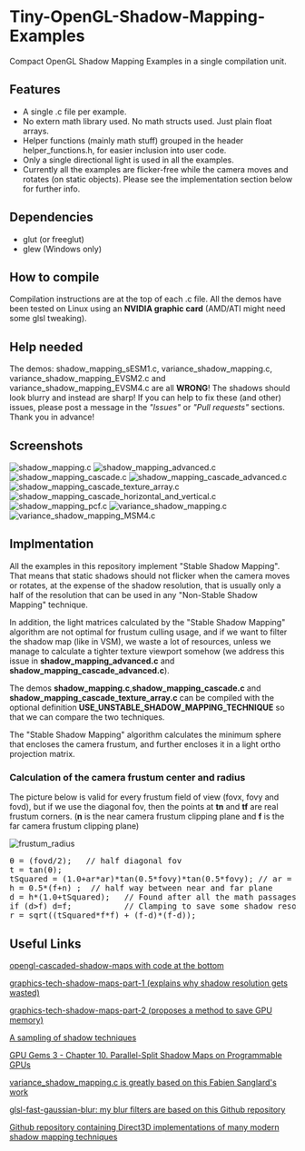 # Tiny-OpenGL-Shadow-Mapping-Examples
Compact OpenGL Shadow Mapping Examples in a single compilation unit.


## Features
* A single .c file per example.
* No extern math library used. No math structs used. Just plain float arrays.
* Helper functions (mainly math stuff) grouped in the header helper_functions.h, for easier inclusion into user code.
* Only a single directional light is used in all the examples.
* Currently all the examples are flicker-free while the camera moves and rotates (on static objects). Please see the implementation section below for further info.


## Dependencies
* glut (or freeglut)
* glew (Windows only)


## How to compile
Compilation instructions are at the top of each .c file.
All the demos have been tested on Linux using an **NVIDIA graphic card** (AMD/ATI might need some glsl tweaking).

## Help needed
The demos: shadow_mapping_sESM1.c, variance_shadow_mapping.c, variance_shadow_mapping_EVSM2.c and variance_shadow_mapping_EVSM4.c are all **WRONG**! The shadows should look blurry and instead are sharp! If you can help to fix these (and other) issues, please post a message in the *"Issues"* or *"Pull requests"* sections. Thank you in advance!

## Screenshots
![shadow_mapping.c](./screenshots/shadow_mapping.png)
![shadow_mapping_advanced.c](./screenshots/shadow_mapping_advanced.png)
![shadow_mapping_cascade.c](./screenshots/shadow_mapping_cascade.png)
![shadow_mapping_cascade_advanced.c](./screenshots/shadow_mapping_cascade_advanced.png)
![shadow_mapping_cascade_texture_array.c](./screenshots/shadow_mapping_cascade_texture_array.png)
![shadow_mapping_cascade_horizontal_and_vertical.c](./screenshots/shadow_mapping_cascade_horizontal_and_vertical.png)
![shadow_mapping_pcf.c](./screenshots/shadow_mapping_pcf.png)
![variance_shadow_mapping.c](./screenshots/variance_shadow_mapping.png)
![variance_shadow_mapping_MSM4.c](./screenshots/variance_shadow_mapping_MSM4.png)

## Implmentation
All the examples in this repository implement "Stable Shadow Mapping".
That means that static shadows should not flicker when the camera moves or rotates, at the expense of the shadow resolution, that is usually only a half of the resolution that can be used in any "Non-Stable Shadow Mapping" technique.


In addition, the light matrices calculated by the "Stable Shadow Mapping" algorithm are not optimal for frustum culling usage, and if we want to filter the shadow map (like in VSM), we waste a lot of resources, unless we manage to calculate a tighter texture viewport somehow (we address this issue in **shadow_mapping_advanced.c** and  **shadow_mapping_cascade_advanced.c**).


The demos **shadow_mapping.c**,**shadow_mapping_cascade.c** and **shadow_mapping_cascade_texture_array.c** can be compiled with the optional definition **USE_UNSTABLE_SHADOW_MAPPING_TECHNIQUE** so that we can compare the two techniques.


The "Stable Shadow Mapping" algorithm calculates the minimum sphere that encloses the camera frustum, and further encloses it in a light ortho projection matrix.

### Calculation of the camera frustum center and radius
The picture below is valid for every frustum field of view (fovx, fovy and fovd), but if we use the diagonal fov, then the points at **tn** and **tf** are real frustum corners.
(**n** is the near camera frustum clipping plane and **f** is the far camera frustum clipping plane)

![frustum_radius](./screenshots/frustum_radius.png)
<pre>
θ = (fovd/2);   // half diagonal fov
t = tan(θ);
tSquared = (1.0+ar*ar)*tan(0.5*fovy)*tan(0.5*fovy); // ar = camera aspect ratio
h = 0.5*(f+n) ;  // half way between near and far plane
d = h*(1.0+tSquared);   // Found after all the math passages from the picture above
if (d>f) d=f;           // Clamping to save some shadow resolution
r = sqrt((tSquared*f*f) + (f-d)*(f-d));
</pre>


## Useful Links
[opengl-cascaded-shadow-maps with code at the bottom](https://johanmedestrom.wordpress.com/2016/03/18/opengl-cascaded-shadow-maps/)

[graphics-tech-shadow-maps-part-1 (explains why shadow resolution gets wasted)](http://the-witness.net/news/2010/03/graphics-tech-shadow-maps-part-1/)

[graphics-tech-shadow-maps-part-2 (proposes a method to save GPU memory)](http://the-witness.net/news/2010/04/graphics-tech-shadow-maps-part-2-save-25-texture-memory-and-possibly-much-more/)

[A sampling of shadow techniques](https://mynameismjp.wordpress.com/2013/09/10/shadow-maps/)

[GPU Gems 3 - Chapter 10. Parallel-Split Shadow Maps on Programmable GPUs](https://developer.nvidia.com/gpugems/GPUGems3/gpugems3_ch10.html)

[variance_shadow_mapping.c is greatly based on this Fabien Sanglard's work](http://fabiensanglard.net/shadowmappingVSM/)

[glsl-fast-gaussian-blur: my blur filters are based on this Github repository](https://github.com/Jam3/glsl-fast-gaussian-blur/)

[Github repository containing Direct3D implementations of many modern shadow mapping techniques](https://github.com/TheRealMJP/Shadows)






